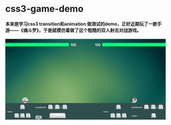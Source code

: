 # css3-game-demo


#### 本来是学习css3 transition和animation 做测试的demo，正好近期玩了一款手游——《魂斗罗》，于是就模仿着做了这个粗糙的双人射击对战游戏。

![screenpot1](./pic/screenpot1.png)
